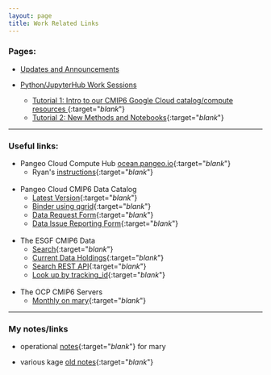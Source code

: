 ```yaml
---
layout: page
title: Work Related Links
---
```


### Pages:
- [Updates and Announcements](/index.html)

- [Python/JupyterHub Work Sessions](/pages/sessions.html)

  - [Tutorial 1: Intro to our CMIP6 Google Cloud catalog/compute resources ](/pages/tutorial1.html){:target="_blank_"}
  - [Tutorial 2: New Methods and Notebooks](/pages/tutorial2.html){:target="_blank_"}

--------------
### Useful links:


- Pangeo Cloud Compute Hub [ocean.pangeo.io](https://ocean.pangeo.io){:target="_blank_"}  
   - Ryan's [instructions](https://discourse.pangeo.io/t/using-ocean-pangeo-io-for-the-cmip6-hackathon/291){:target="_blank_"}  
&nbsp;  
- Pangeo Cloud CMIP6 Data Catalog  
   - [Latest Version](http://catalog.pangeo.io/climate/cmip6_gcs){:target="_blank_"}
   - [Binder using qgrid](https://binder.pangeo.io/v2/gh/naomi-henderson/CMIP6-qgrid/master){:target="_blank_"}
   - [Data Request Form](https://docs.google.com/forms/d/e/1FAIpQLScFjA5IddqBs2Rc0xGbzn32NPq12TKr-b-8KGtXWyNDK5sJCg/viewform){:target="_blank_"}  
   - [Data Issue Reporting Form](https://docs.google.com/forms/d/e/1FAIpQLSeISi54dqekkknPp8IrBr-uioM2TGGiW7xGpW6Q_9-9WFlWTQ/viewform){:target="_blank_"}  
&nbsp;  
- The ESGF CMIP6 Data  
   - [Search](https://esgf-node.llnl.gov/search/cmip6/){:target="_blank_"}
   - [Current Data Holdings](https://pcmdi.llnl.gov/CMIP6/ArchiveStatistics/esgf_data_holdings/){:target="_blank_"}  
   - [Search REST API](https://github.com/ESGF/esgf.github.io/wiki/ESGF_Search_REST_API){:target="_blank_"}  
   - [Look up by tracking_id](https://handle-esgf.dkrz.de/lp/21.14100/ed529846-8646-46e9-9a3a-0201b2a85a50){:target="_blank_"}  
&nbsp;  
- The OCP CMIP6 Servers
   - [Monthly on mary](http://mary.ldeo.columbia.edu:8080/CMIP6){:target="_blank_"}  

--------------
### My notes/links
- operational [notes](/pages/mary.html){:target="_blank_"} for mary

- various kage [old notes](http://kage.ldeo.columbia.edu/notes/){:target="_blank_"}
